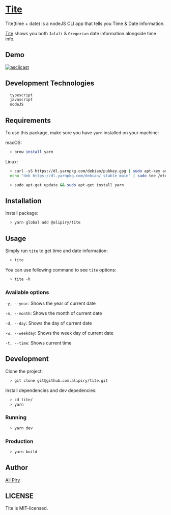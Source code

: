 # [Tite](https://github.com/alipiry/tite)
Tite(time + date) is a nodeJS CLI app that tells you Time & Date information.

[Tite](https://github.com/alipiry/tite) shows you both `Jalali` & `Gregorian` date information alongside time info.

## Demo

[![asciicast](https://asciinema.org/a/224072.svg)](https://asciinema.org/a/224072)

## Development Technologies

```bash
  typescript
  javascript
  nodeJS
```
## Requirements

To use this package, make sure you have `yarn` installed on your machine:

macOS:
```bash
  > brew install yarn 
```
Linux:
```bash
  > curl -sS https://dl.yarnpkg.com/debian/pubkey.gpg | sudo apt-key add -
  echo "deb https://dl.yarnpkg.com/debian/ stable main" | sudo tee /etc/apt/sources.list.d/yarn.list
```
```bash
  > sudo apt-get update && sudo apt-get install yarn
```

## Installation

Install package:
```bash
  > yarn global add @alipiry/tite
```

## Usage

Simply run `tite` to get time and date information:
```bash
  > tite
```
You can use following command to see `tite` options:
```bash
  > tite -h
```
### Available options

`-y, --year`: Shows the year of current date

`-m, --month`: Shows the month of current date

`-d, --day`: Shows the day of current date

`-w, --weekday`: Shows the week day of current date

`-t, --time`: Shows current time

## Development 

Clone the project:
```bash
  > git clone git@github.com:alipiry/tite.git
```

Install dependencies and dev depedencies:
```bash
  > cd tite/
  > yarn
```
### Running

```bash
  > yarn dev
```

### Production

```bash
  > yarn build
```

## Author

[Ali Piry](https://github.com/alipiry)

## LICENSE

Tite is MIT-licensed.
